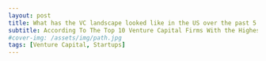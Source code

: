 ```yaml
---
layout: post
title: What has the VC landscape looked like in the US over the past 5 years? 
subtitle: According To The Top 10 Venture Capital Firms With the Highest Win Ratio? 
#cover-img: /assets/img/path.jpg
tags: [Venture Capital, Startups]
---
```

